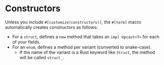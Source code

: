 # Constructors

Unless you include `#[customize(constructors)]`, the `#[term]` macro automatically creates constructors as follows:

- For a `struct`, defines a `new` method that takes an `impl Upcast<T>` for each of your fields.
- For an `enum`, defines a method per variant (converted to snake-case).
  - If the name of the variant is a Rust keyword like `Struct`, the method will be called `struct_`.

